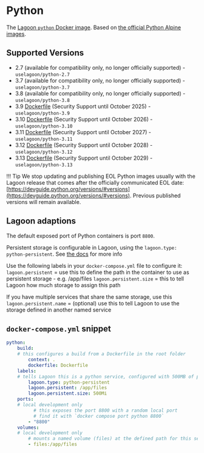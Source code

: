 # Python

The [Lagoon `python` Docker image](https://github.com/uselagoon/lagoon-images/tree/main/images/python). Based on [the official Python Alpine images](https://hub.docker.com/_/python/).

## Supported Versions

* 2.7 \(available for compatibility only, no longer officially supported\) - `uselagoon/python-2.7`
* 3.7 \(available for compatibility only, no longer officially supported\) - `uselagoon/python-3.7`
* 3.8 \(available for compatibility only, no longer officially supported\) - `uselagoon/python-3.8`
* 3.9 [Dockerfile](https://github.com/uselagoon/lagoon-images/blob/main/images/python/3.9.Dockerfile) (Security Support until October 2025) - `uselagoon/python-3.9`
* 3.10 [Dockerfile](https://github.com/uselagoon/lagoon-images/blob/main/images/python/3.10.Dockerfile) (Security Support until October 2026) - `uselagoon/python-3.10`
* 3.11 [Dockerfile](https://github.com/uselagoon/lagoon-images/blob/main/images/python/3.11.Dockerfile) (Security Support until October 2027) - `uselagoon/python-3.11`
* 3.12 [Dockerfile](https://github.com/uselagoon/lagoon-images/blob/main/images/python/3.12.Dockerfile) (Security Support until October 2028) - `uselagoon/python-3.12`
* 3.13 [Dockerfile](https://github.com/uselagoon/lagoon-images/blob/main/images/python/3.13.Dockerfile) (Security Support until October 2029) - `uselagoon/python-3.13`

!!! Tip
    We stop updating and publishing EOL Python images usually with the Lagoon release that comes after the officially communicated EOL date: [https://devguide.python.org/versions/#versions](https://devguide.python.org/versions/#versions). Previous published versions will remain available.

## Lagoon adaptions

The default exposed port of Python containers is port `8800`.

Persistent storage is configurable in Lagoon, using the `lagoon.type: python-persistent`. See [the docs](../concepts-basics/docker-compose-yml.md#persistent-storage) for more info

Use the following labels in your `docker-compose.yml` file to configure it:
`lagoon.persistent` = use this to define the path in the container to use as persistent storage - e.g. /app/files
`lagoon.persistent.size` = this to tell Lagoon how much storage to assign this path

If you have multiple services that share the same storage, use this
`lagoon.persistent.name` = (optional) use this to tell Lagoon to use the storage defined in another named service

## `docker-compose.yml` snippet

```yaml title="docker-compose.yml"
python:
    build:
    # this configures a build from a Dockerfile in the root folder
        context: .
        dockerfile: Dockerfile
    labels:
    # tells Lagoon this is a python service, configured with 500MB of persistent storage at /app/files
        lagoon.type: python-persistent
        lagoon.persistent: /app/files
        lagoon.persistent.size: 500Mi
    ports:
    # local development only
          # this exposes the port 8800 with a random local port
          # find it with `docker compose port python 8800`
        - "8800"
    volumes:
    # local development only
        # mounts a named volume (files) at the defined path for this service to replicate production
        - files:/app/files
```
